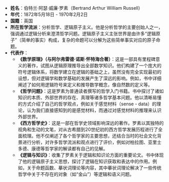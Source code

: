 - **姓名**：伯特兰·阿瑟·威廉·罗素（Bertrand Arthur William Russell）
- **年代**：1872年5月18日 - 1970年2月2日
- **国籍**：英国
- **所在哲学流派**：分析哲学、逻辑原子主义。他是分析哲学的主要创始人之一，强调通过逻辑分析来澄清哲学问题。逻辑原子主义主张世界是由许多“逻辑原子”（简单的事实）构成，复杂的命题可以分解为这些简单事实对应的原子命题。
- **代表作**：
    - **《数学原理》（与阿尔弗雷德·诺斯·怀特海合著）**：这是一部具有里程碑意义的著作，试图从逻辑原理推导出全部数学知识。他们构建了一个庞大的符号逻辑体系，将数学建立在逻辑的基础之上，虽然没有完全实现最初的设想，但对逻辑学和数学基础的发展产生了深远的影响。例如，书中详细阐述了如何用逻辑符号来定义和推导数学概念，像自然数的定义等。
    - **《哲学问题》**：这是罗素为普通读者撰写的哲学入门书籍。书中探讨了诸如知识的本质、外部世界的存在、真理等诸多哲学基本问题。他以清晰易懂的方式介绍了自己的哲学观点，例如关于感觉材料（sense - data）的理论，认为我们直接感知到的是感觉材料，而通过对感觉材料的推理来认识外部世界。
    - **《西方哲学史》**：这是一部在哲学史领域影响深远的著作。罗素以其独特的视角和生动的文笔，对从古希腊到20世纪初的西方哲学发展历程进行了全面梳理。他不仅阐述了各个哲学家的主要思想，还结合当时的社会文化背景进行分析，对许多哲学流派和观点进行了评价，例如对柏拉图、亚里士多德、康德等哲学家的解读都有自己的见解。
    - **《逻辑与知识》**：收集了罗素关于逻辑和知识论方面的重要论文。书中体现了他的逻辑原子主义思想，探讨了逻辑在知识获取和表达中的作用。例如，关于命题函数、摹状词理论等内容，其中摹状词理论解决了一些传统哲学中关于不存在的对象（如“金山”）等逻辑和语义问题。
